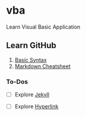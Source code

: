 # vba
Learn Visual Basic Application

<h2>Learn GitHub</h2>

1. [Basic Syntax](https://docs.github.com/en/get-started/writing-on-github/getting-started-with-writing-and-formatting-on-github/basic-writing-and-formatting-syntax#links)
2. [Markdown Cheatsheet](https://github.com/adam-p/markdown-here/wiki/Markdown-Here-Cheatsheet)

<h3> To-Dos</h3>

- [ ] Explore [Jekyll](https://docs.github.com/en/pages/setting-up-a-github-pages-site-with-jekyll/about-github-pages-and-jekyll)

- [ ] Explore [Hyperlink](https://stackoverflow.com/questions/41915571/open-link-in-new-tab-with-github-markdown-using-target-blank)

